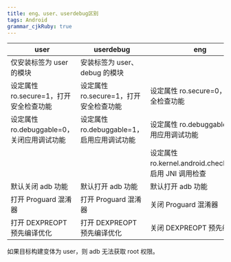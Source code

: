 ```yaml
---
title: eng、user、userdebug区别
tags: Android
grammar_cjkRuby: true
---
```


| user                                       | userdebug                                  | eng                                                      |
| ------------------------------------------ | ------------------------------------------ | -------------------------------------------------------- |
| 仅安装标签为 user 的模块                   | 安装标签为 user、debug 的模块              |                                                          |
| 设定属性 ro.secure=1，打开安全检查功能     | 设定属性 ro.secure=1，打开安全检查功能     | 设定属性 ro.secure=0，关闭安全检查功能                   |
| 设定属性 ro.debuggable=0，关闭应用调试功能 | 设定属性 ro.debuggable=1，启用应用调试功能 | 设定属性 ro.debuggable=1，启用应用调试功能               |
|                                            |                                            | 设定属性 ro.kernel.android.checkjni=1，启用 JNI 调用检查 |
| 默认关闭 adb 功能                          | 默认打开 adb 功能                          | 默认打开 adb 功能                                        |
| 打开 Proguard 混淆器                       | 打开 Proguard 混淆器                       | 关闭 Proguard 混淆器                                     |
| 打开 DEXPREOPT 预先编译优化                | 打开 DEXPREOPT 预先编译优化                | 关闭 DEXPREOPT 预先编译优化                              |

如果目标构建变体为 user，则 adb 无法获取 root 权限。

